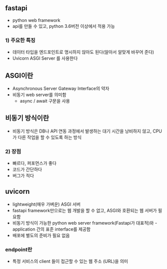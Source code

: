 ## fastapi

- python web framework
- api를 만들 수 있고, python 3.6버전 이상에서 적용 가능

### 1) 주요한 특징
- 데이터 타입을 엔드포인트로 명시하지 않아도 된다(알아서 알맞게 바꾸어 준다)
- Uvicorn ASGI Server 를 사용한다

## ASGI이란
- Asynchronous Server Gateway Interface의 약자
- 비동기 web server를 의미함
    - async / await 구문을 사용

## 비동기 방식이란
- 비동기 방식은 DB나 API 연동 과정에서 발생하는 대기 시간을 낭비하지 않고, CPU가 다른 작업을 할 수 있도록 하는 방식

### 2) 장점
- 빠르다, 퍼포먼스가 좋다
- 코드가 간단하다
- 버그가 적다

## uvicorn

- lightweight(매우 가벼운) ASGI 서버
- fastapi framework만으로는 웹 개발을 할 수 없고, ASGI와 호환되는 웹 서버가 필요함
- 비동기 방식이 가능한 python web server framework(Fastapi가 대표적)와 - application 간의 표준 interface를 제공함
- 배포에 별도의 준비가 필요 없음


### endpoint란
- 특정 서비스의 client 들이 접근할 수 있는 웹 주소 (URL)을 의미